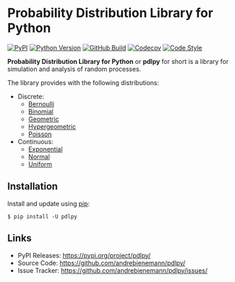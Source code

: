 # Probability Distribution Library for Python

[![PyPI](https://img.shields.io/pypi/v/pdlpy)](https://pypi.org/project/pdlpy)
[![Python Version](https://img.shields.io/pypi/pyversions/pdlpy)](https://python.org)
[![GitHub Build](https://img.shields.io/github/workflow/status/andrebienemann/pdlpy/CI)](https://github.com/andrebienemann/pdlpy/actions/workflows/ci.yml)
[![Codecov](https://img.shields.io/codecov/c/github/andrebienemann/pdlpy)](https://app.codecov.io/gh/andrebienemann/pdlpy)
[![Code Style](https://img.shields.io/badge/code%20style-black-000000.svg)](https://github.com/psf/black)

**Probability Distribution Library for Python** or **pdlpy** for short is a library for simulation and analysis of random processes.

The library provides with the following distributions:
 - Discrete:
   - [Bernoulli](https://en.wikipedia.org/wiki/Bernoulli_distribution)
   - [Binomial](https://en.wikipedia.org/wiki/Binomial_distribution)
   - [Geometric](https://en.wikipedia.org/wiki/Geometric_distribution)
   - [Hypergeometric](https://en.wikipedia.org/wiki/Hypergeometric_distribution)
   - [Poisson](https://en.wikipedia.org/wiki/Poisson_distribution)
 - Continuous:
   - [Exponential](https://en.wikipedia.org/wiki/Exponential_distribution)
   - [Normal](https://en.wikipedia.org/wiki/Normal_distribution)
   - [Uniform](https://en.wikipedia.org/wiki/Continuous_uniform_distribution)

## Installation

Install and update using [pip](https://pip.pypa.io/en/stable/getting-started/):

```shell
$ pip install -U pdlpy
```
## Links
 - PyPI Releases: https://pypi.org/project/pdlpy/
 - Source Code: https://github.com/andrebienemann/pdlpy/
 - Issue Tracker: https://github.com/andrebienemann/pdlpy/issues/
